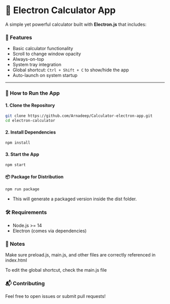 # 🧮 Electron Calculator App

A simple yet powerful calculator built with **Electron.js** that includes:

### 🌟 Features

- Basic calculator functionality
- Scroll to change window opacity
- Always-on-top
- System tray integration
- Global shortcut: `Ctrl + Shift + C` to show/hide the app
- Auto-launch on system startup

---

### 🚀 How to Run the App

#### 1. **Clone the Repository**

```bash
git clone https://github.com/Arnadeep/Calculator-electron-app.git
cd electron-calculator
```

#### 2. **Install Dependencies**
```bash
npm install
```
#### 3. **Start the App**
```bash
npm start
```

#### 📦 Package for Distribution
```bash
npm run package
```
- This will generate a packaged version inside the dist folder.

### 🛠 Requirements
- Node.js >= 14
- Electron (comes via dependencies)

### 📌 Notes
Make sure preload.js, main.js, and other files are correctly referenced in index.html

To edit the global shortcut, check the main.js file

### 📬 Contributing
Feel free to open issues or submit pull requests!
